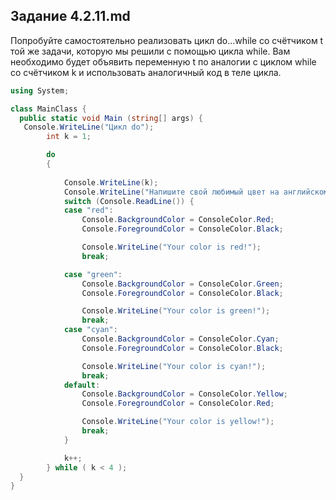 ## Задание 4.2.11.md

Попробуйте самостоятельно реализовать цикл do...while со счётчиком t той же задачи, которую мы решили с помощью цикла while. Вам необходимо будет объявить переменную t по аналогии с циклом while со счётчиком k и использовать аналогичный код в теле цикла. 


```cs
using System;

class MainClass {
  public static void Main (string[] args) {
   Console.WriteLine("Цикл do");
		int k = 1;

		do 
		{
			
		    Console.WriteLine(k);
			Console.WriteLine("Напишите свой любимый цвет на английском с маленькой буквы");
			switch (Console.ReadLine()) {
			case "red":
				Console.BackgroundColor = ConsoleColor.Red;
				Console.ForegroundColor = ConsoleColor.Black;

				Console.WriteLine("Your color is red!");
				break;

			case "green":
				Console.BackgroundColor = ConsoleColor.Green;
				Console.ForegroundColor = ConsoleColor.Black;

				Console.WriteLine("Your color is green!");
				break;
			case "cyan":
				Console.BackgroundColor = ConsoleColor.Cyan;
				Console.ForegroundColor = ConsoleColor.Black;

				Console.WriteLine("Your color is cyan!");
				break;
			default:
				Console.BackgroundColor = ConsoleColor.Yellow;
				Console.ForegroundColor = ConsoleColor.Red;

				Console.WriteLine("Your color is yellow!");
				break;
			}

			k++;
		} while ( k < 4 );
  }
}
```

